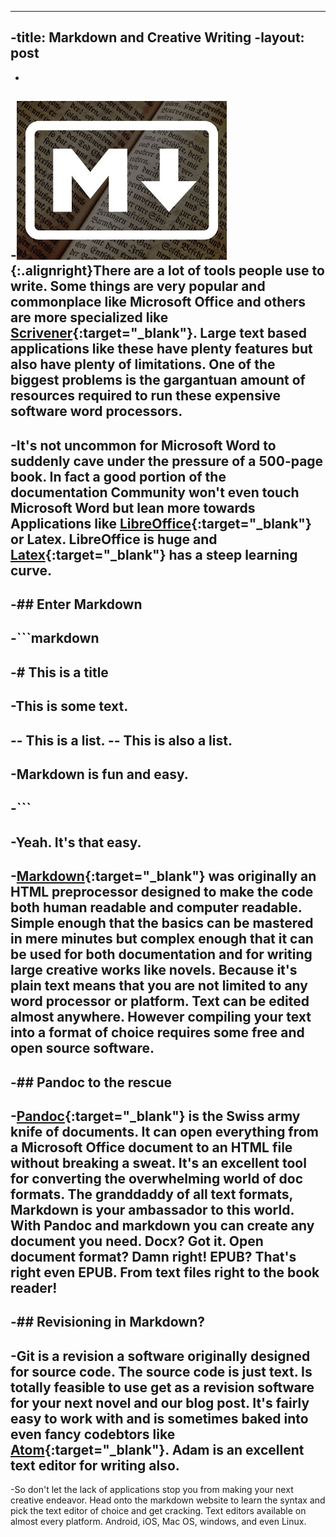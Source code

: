 ----
-title: Markdown and Creative Writing
-layout: post
----
-
-![](/images/markdown-books.jpg){:.alignright}There are a lot of tools people use to write. Some things are very popular and commonplace like Microsoft Office and others are more specialized like [Scrivener](http://www.literatureandlatte.com/scrivener.php){:target="_blank"}. Large text based applications like these have plenty features but also have plenty of limitations. One of the biggest problems is the gargantuan amount of resources required to run these expensive software word processors.
-
-It's not uncommon for Microsoft Word to suddenly cave under the pressure of a 500-page book. In fact a good portion of the documentation Community won't even touch Microsoft Word but lean more towards Applications like [LibreOffice](https://www.libreoffice.org/){:target="_blank"} or Latex. LibreOffice is huge and [Latex](http://www.latex-project.org/){:target="_blank"} has a steep learning curve.
-
-## Enter Markdown
-
-```markdown
-
-# This is a title
-
-This is some text.
-
-- This is a list.
-- This is also a list.
-
-Markdown is **fun** and easy.
-
-```
-
-**Yeah. It's that easy.**
-
-[Markdown](https://daringfireball.net/projects/markdown/){:target="_blank"} was originally an HTML preprocessor designed to make the code both human readable and computer readable. Simple enough that the basics can be mastered in mere minutes but complex enough that it can be used for both documentation and for writing large creative works like novels. Because it's plain text means that you are not limited to any word processor or platform. Text can be edited almost anywhere. However compiling your text into a format of choice requires some free and open source software.
-
-## Pandoc to the rescue
-
-[Pandoc](http://pandoc.org/){:target="_blank"} is the Swiss army knife of documents. It can open everything from a Microsoft Office document to an HTML file without breaking a sweat. It's an excellent tool for converting the overwhelming world of doc formats. The granddaddy of all text formats, Markdown is your ambassador to this world. With Pandoc and markdown you can create any document you need. Docx? Got it. Open document format? Damn right! EPUB? That's right even EPUB. From text files right to the book reader!
-
-## Revisioning in Markdown?
-
-Git is a revision a software originally designed for source code. The source code is just text. Is totally feasible to use get as a revision software for your next novel and our blog post. It's fairly easy to work with and is sometimes baked into even fancy codebtors like [Atom](https://atom.io/){:target="_blank"}. Adam is an excellent text editor for writing also.
-
-So don't let the lack of applications stop you from making your next creative endeavor. Head onto the markdown website to learn the syntax and pick the text editor of choice and get cracking. Text editors available on almost every platform. Android, iOS, Mac OS, windows, and even Linux.
